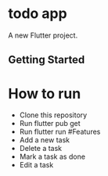 # todo app

A new Flutter project.

## Getting Started
# How to run
- Clone this repository
- Run flutter pub get
- Run flutter run
#Features
- Add a new task
- Delete a task
- Mark a task as done
- Edit a task

